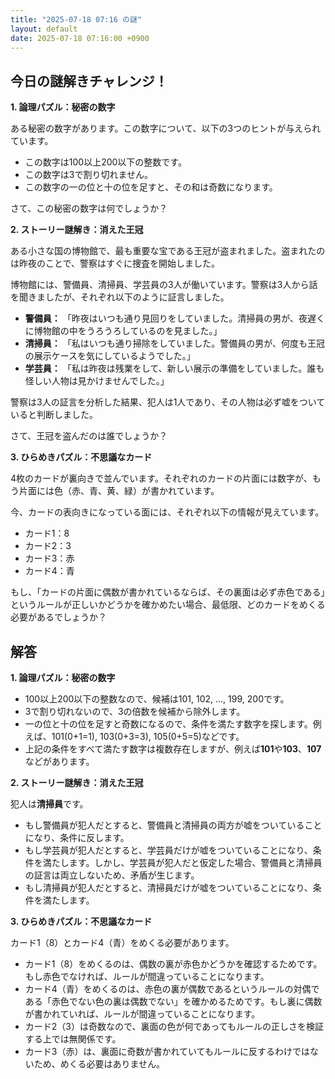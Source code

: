 ```yaml
---
title: "2025-07-18 07:16 の謎"
layout: default
date: 2025-07-18 07:16:00 +0900
---
```

## 今日の謎解きチャレンジ！

**1. 論理パズル：秘密の数字**

ある秘密の数字があります。この数字について、以下の3つのヒントが与えられています。

*   この数字は100以上200以下の整数です。
*   この数字は3で割り切れません。
*   この数字の一の位と十の位を足すと、その和は奇数になります。

さて、この秘密の数字は何でしょうか？

**2. ストーリー謎解き：消えた王冠**

ある小さな国の博物館で、最も重要な宝である王冠が盗まれました。盗まれたのは昨夜のことで、警察はすぐに捜査を開始しました。

博物館には、警備員、清掃員、学芸員の3人が働いています。警察は3人から話を聞きましたが、それぞれ以下のように証言しました。

*   **警備員：** 「昨夜はいつも通り見回りをしていました。清掃員の男が、夜遅くに博物館の中をうろうろしているのを見ました。」
*   **清掃員：** 「私はいつも通り掃除をしていました。警備員の男が、何度も王冠の展示ケースを気にしているようでした。」
*   **学芸員：** 「私は昨夜は残業をして、新しい展示の準備をしていました。誰も怪しい人物は見かけませんでした。」

警察は3人の証言を分析した結果、犯人は1人であり、その人物は必ず嘘をついていると判断しました。

さて、王冠を盗んだのは誰でしょうか？

**3. ひらめきパズル：不思議なカード**

4枚のカードが裏向きで並んでいます。それぞれのカードの片面には数字が、もう片面には色（赤、青、黄、緑）が書かれています。

今、カードの表向きになっている面には、それぞれ以下の情報が見えています。

*   カード1：8
*   カード2：3
*   カード3：赤
*   カード4：青

もし、「カードの片面に偶数が書かれているならば、その裏面は必ず赤色である」というルールが正しいかどうかを確かめたい場合、最低限、どのカードをめくる必要があるでしょうか？

## 解答

**1. 論理パズル：秘密の数字**

*   100以上200以下の整数なので、候補は101, 102, ..., 199, 200です。
*   3で割り切れないので、3の倍数を候補から除外します。
*   一の位と十の位を足すと奇数になるので、条件を満たす数字を探します。例えば、101(0+1=1), 103(0+3=3), 105(0+5=5)などです。
*   上記の条件をすべて満たす数字は複数存在しますが、例えば**101**や**103**、**107**などがあります。

**2. ストーリー謎解き：消えた王冠**

犯人は**清掃員**です。

*   もし警備員が犯人だとすると、警備員と清掃員の両方が嘘をついていることになり、条件に反します。
*   もし学芸員が犯人だとすると、学芸員だけが嘘をついていることになり、条件を満たします。しかし、学芸員が犯人だと仮定した場合、警備員と清掃員の証言は両立しないため、矛盾が生じます。
*   もし清掃員が犯人だとすると、清掃員だけが嘘をついていることになり、条件を満たします。

**3. ひらめきパズル：不思議なカード**

カード1（8）とカード4（青）をめくる必要があります。

*   カード1（8）をめくるのは、偶数の裏が赤色かどうかを確認するためです。もし赤色でなければ、ルールが間違っていることになります。
*   カード4（青）をめくるのは、赤色の裏が偶数であるというルールの対偶である「赤色でない色の裏は偶数でない」を確かめるためです。もし裏に偶数が書かれていれば、ルールが間違っていることになります。
*   カード2（3）は奇数なので、裏面の色が何であってもルールの正しさを検証する上では無関係です。
*   カード3（赤）は、裏面に奇数が書かれていてもルールに反するわけではないため、めくる必要はありません。
